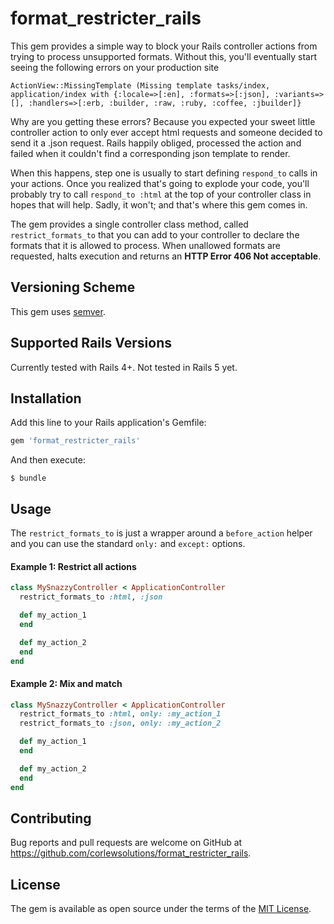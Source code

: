 # format_restricter_rails

This gem provides a simple way to block your Rails controller actions from trying to process unsupported formats.  Without this, you'll eventually start seeing the following errors on your production site

````
ActionView::MissingTemplate (Missing template tasks/index, application/index with {:locale=>[:en], :formats=>[:json], :variants=>[], :handlers=>[:erb, :builder, :raw, :ruby, :coffee, :jbuilder]}
````

Why are you getting these errors?  Because you expected your sweet little controller action to only ever accept html requests and someone decided to send it a .json request.  Rails happily obliged, processed the action and failed when it couldn't find a corresponding json template to render.

When this happens, step one is usually to start defining `respond_to` calls in your actions.  Once you realized that's going to explode your code, you'll probably try to call `respond_to :html` at the top of your controller class in hopes that will help.  Sadly, it won't; and that's where this gem comes in.

The gem provides a single controller class method, called `restrict_formats_to` that you can add to your controller to declare the formats that it is allowed to process.  When unallowed formats are requested, halts execution and returns an **HTTP Error 406 Not acceptable**.

## Versioning Scheme

This gem uses [semver](http:/semver.org).

## Supported Rails Versions

Currently tested with Rails 4+.
Not tested in Rails 5 yet.

## Installation

Add this line to your Rails application's Gemfile:

```ruby
gem 'format_restricter_rails'
```

And then execute:

    $ bundle

## Usage

The `restrict_formats_to` is just a wrapper around a `before_action` helper and you can use the standard `only:` and `except:` options.

#### Example 1: Restrict all actions 

````ruby
class MySnazzyController < ApplicationController
  restrict_formats_to :html, :json

  def my_action_1
  end

  def my_action_2
  end  
end
````

#### Example 2: Mix and match

````ruby
class MySnazzyController < ApplicationController
  restrict_formats_to :html, only: :my_action_1
  restrict_formats_to :json, only: :my_action_2

  def my_action_1
  end

  def my_action_2
  end  
end
````

## Contributing

Bug reports and pull requests are welcome on GitHub at https://github.com/corlewsolutions/format_restricter_rails.

## License

The gem is available as open source under the terms of the [MIT License](http://opensource.org/licenses/MIT).

